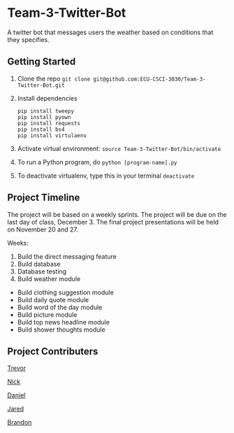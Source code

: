 # Team-3-Twitter-Bot
A twitter bot that messages users the weather based on conditions that they specifies. 



## Getting Started

1. Clone the repo `git clone git@github.com:ECU-CSCI-3030/Team-3-Twitter-Bot.git`

2. Install dependencies

   ```
   pip install tweepy
   pip install pyown
   pip install requests
   pip install bs4
   pip install virtulaenv
   ```

3. Activate virtual environment: `source Team-3-Twitter-Bot/bin/activate`

4. To run a Python program, do `python [program-name].py`

5. To deactivate virtualenv, type this in your terminal `deactivate`

## Project Timeline

The project will be based on a weekly sprints. The project will be due on the last day of class, December 3. The final project presentations will be held on November 20 and 27.

Weeks:

1. Build the direct messaging feature
2. Build database
3. Database testing
4. Build weather module

- Build clothing suggestion module
- Build daily quote module
- Build word of the day module
- Build picture module
- Build top news headline module
- Build shower thoughts module

## Project Contributers

[Trevor](https://github.com/Downeyt16)

[Nick](https://github.com/ellisn15)

[Daniel](https://github.com/DanielLeeMeeks)

[Jared](https://githib.com/phillipsjar12)

[Brandon](https://github.com/brandonAdame)

